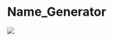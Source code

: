 # Name_Generator

<img src='https://media0.giphy.com/media/0XJhDCNWoK4m3kjuSR/giphy.gif?cid=790b7611cf95e863e69a6076d5c668f24113af09cddb31e0&rid=giphy.gif&ct=g'>
